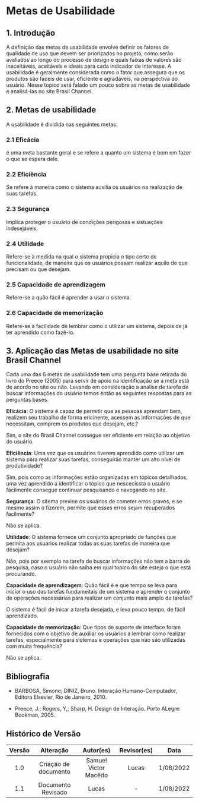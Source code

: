 **Metas de Usabilidade**
=========================================

## 1. Introdução

A definição das metas de usabilidade envolve definir os fatores de qualidade de uso que devem ser priorizados no projeto, como serão avaliados ao longo do processo de design e quais faixas de valores são inaceitáveis, aceitáveis e ideais para cada indicador de interesse. A usabilidade é geralmente considerada como o fator que assegura que os produtos são fáceis de usar, eficiente e agradáveis, na perspectiva do usuário. Nesse topico será falado um pouco sobre as metas de usabilidade e analisá-las no site Brasil Channel.

## 2. Metas de usabilidade

A usabilidade é dividida nas seguintes metas: 

### 2.1 Eficácia
é uma meta bastante geral e se refere a quanto um sistema é bom em fazer o que se espera dele.

### 2.2 Eficiência
Se refere à maneira como o sistema auxilia os usuários na realização de suas tarefas.

### 2.3 Segurança
Implica proteger o usuário de condições perigosas e sistuações indesejáveis.

### 2.4 Utilidade
Refere-se à medida na qual o sistema propicia o tipo certo de funcionalidade, de maneira que os usuários possam realizar aquilo de que precisam ou que desejam.

### 2.5 Capacidade de aprendizagem
Refere-se a quão fácil é aprender a usar o sistema.

### 2.6 Capacidade de memorização
Refere-se à facilidade de lembrar como o utilizar um sistema, depois de já ter aprendido como fazê-lo.

## 3. Aplicação das Metas de usabilidade no site Brasil Channel

Cada uma das 6 metas de usabilidade tem uma pergunta base retirada do livro do Preece (2005)  para servir de apoio na identificação se a meta está de acordo no site ou não. Levando em consideração a analise de tarefa de buscar informações do usuário temos então as seguintes respostas para as perguntas bases.

**Eficácia**: O sistema é capaz de permitir que as pessoas aprendam bem, realizem seu trabalho de forma ericinente, acessem as informações de que necessitam, comprem os produtos que desejam, etc.?

Sim, o site do Brasil Channel consegue ser eficiente em relação ao objetivo do usuário.

**Eficiência**: Uma vez que os usuários tiverem aprendido como utilizar um sistema para realizar suas tarefas, conseguirão manter um alto nível de produtividade?

Sim, pois como as informações estão organizadas em tópicos detalhados, uma vez aprendido a identificar o tópico que nescecissta o usuário fácilmente consegue continuar pesquisando e navegando no site.

**Segurança**: O sitema previne os usuários de cometer erros graves, e se mesmo assim o fizerem, permite que esses erros sejam recuperados facilmente? 

Não se aplica.

**Utilidade**: O sistema fornece um conjunto apropriado de funções que permita aos usuários realizar todas as suas tarefas de maneira que desejam? 

Não, pois por exemplo na tarefa de buscar informações não tem a barra de pesquisa, caso o usuário não saiba em qual topico do site esteja o que está procurando.

**Capacidade de aprendizagem**:  Quão fácil é e que tempo se leva para iniciar o uso das tarefas fundameitais de um sistema e aprender o conjunto de operações necessárias para realizar um conjunto mais amplo de tarefas?

O sistema é fácil de inicar a tarefa desejada, e leva pouco tempo, de fácil aprendizado.


**Capacidade de memorização**: Que tipos de suporte de interface foram fornecidos com o objetivo de auxiliar os usuários a lembrar como realizar tarefas, especialmente para sistemas e operações que não são utilizadas com muita frequência?

Não se aplica.

## Bibliografia


- BARBOSA, Simone; DINIZ, Bruno. Interação Humano-Computador, Editora Elsevier, Rio de Janeiro, 2010. 

- Preece, J.; Rogers, Y,; Sharp, H. Design de Interação. Porto ALegre: Bookman, 2005.

## Histórico de Versão

| Versão |                Alteração               | Autor(es) |         Revisor(es)        |  Data |
|:------:|:--------------------------------------:|:-----------:|:----------------------:|:-----:|
|   1.0  |  Criação de documento |    Samuel Victor Macêdo    | Lucas | 1/08/2022 |
|   1.1  |  Documento Revisado |    Lucas   | - | 1/08/2022 